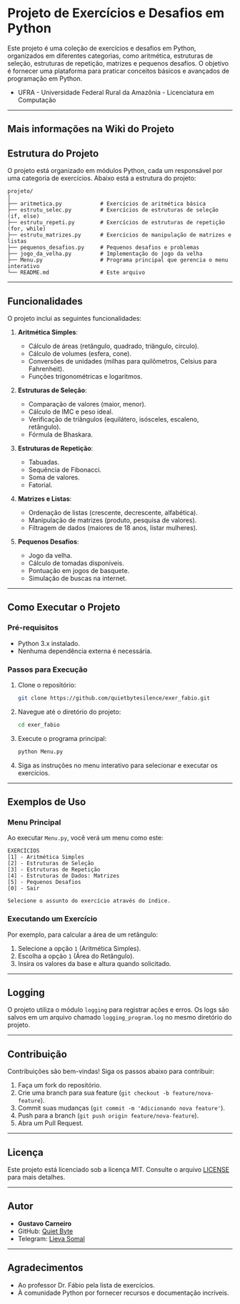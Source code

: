 # Projeto de Exercícios e Desafios em Python

Este projeto é uma coleção de exercícios e desafios em Python, organizados em diferentes categorias, como aritmética, estruturas de seleção, estruturas de repetição, matrizes e pequenos desafios. O objetivo é fornecer uma plataforma para praticar conceitos básicos e avançados de programação em Python.

- UFRA - Universidade Federal Rural da Amazônia - Licenciatura em Computação
---

## **Mais informações na Wiki do Projeto**

## **Estrutura do Projeto**

O projeto está organizado em módulos Python, cada um responsável por uma categoria de exercícios. Abaixo está a estrutura do projeto:

```
projeto/
│
├── aritmetica.py            # Exercícios de aritmética básica
├── estrutu_selec.py         # Exercícios de estruturas de seleção (if, else)
├── estrutu_repeti.py        # Exercícios de estruturas de repetição (for, while)
├── estrutu_matrizes.py      # Exercícios de manipulação de matrizes e listas
├── pequenos_desafios.py     # Pequenos desafios e problemas
├── jogo_da_velha.py         # Implementação do jogo da velha
├── Menu.py                  # Programa principal que gerencia o menu interativo
└── README.md                # Este arquivo
```

---

## **Funcionalidades**

O projeto inclui as seguintes funcionalidades:

1. **Aritmética Simples**:
   - Cálculo de áreas (retângulo, quadrado, triângulo, círculo).
   - Cálculo de volumes (esfera, cone).
   - Conversões de unidades (milhas para quilômetros, Celsius para Fahrenheit).
   - Funções trigonométricas e logaritmos.

2. **Estruturas de Seleção**:
   - Comparação de valores (maior, menor).
   - Cálculo de IMC e peso ideal.
   - Verificação de triângulos (equilátero, isósceles, escaleno, retângulo).
   - Fórmula de Bhaskara.

3. **Estruturas de Repetição**:
   - Tabuadas.
   - Sequência de Fibonacci.
   - Soma de valores.
   - Fatorial.

4. **Matrizes e Listas**:
   - Ordenação de listas (crescente, decrescente, alfabética).
   - Manipulação de matrizes (produto, pesquisa de valores).
   - Filtragem de dados (maiores de 18 anos, listar mulheres).

5. **Pequenos Desafios**:
   - Jogo da velha.
   - Cálculo de tomadas disponíveis.
   - Pontuação em jogos de basquete.
   - Simulação de buscas na internet.

---

## **Como Executar o Projeto**

### **Pré-requisitos**
- Python 3.x instalado.
- Nenhuma dependência externa é necessária.

### **Passos para Execução**

1. Clone o repositório:
   ```bash
   git clone https://github.com/quietbytesilence/exer_fabio.git
   ```

2. Navegue até o diretório do projeto:
   ```bash
   cd exer_fabio
   ```

3. Execute o programa principal:
   ```bash
   python Menu.py
   ```

4. Siga as instruções no menu interativo para selecionar e executar os exercícios.

---

## **Exemplos de Uso**

### **Menu Principal**
Ao executar `Menu.py`, você verá um menu como este:

```
EXERCÍCIOS
[1] - Aritmética Simples
[2] - Estruturas de Seleção
[3] - Estruturas de Repetição
[4] - Estruturas de Dados: Matrizes
[5] - Pequenos Desafios
[0] - Sair

Selecione o assunto do exercício através do índice.
```

### **Executando um Exercício**
Por exemplo, para calcular a área de um retângulo:
1. Selecione a opção `1` (Aritmética Simples).
2. Escolha a opção `1` (Área do Retângulo).
3. Insira os valores da base e altura quando solicitado.

---

## **Logging**
O projeto utiliza o módulo `logging` para registrar ações e erros. Os logs são salvos em um arquivo chamado `logging_program.log` no mesmo diretório do projeto.

---

## **Contribuição**
Contribuições são bem-vindas! Siga os passos abaixo para contribuir:

1. Faça um fork do repositório.
2. Crie uma branch para sua feature (`git checkout -b feature/nova-feature`).
3. Commit suas mudanças (`git commit -m 'Adicionando nova feature'`).
4. Push para a branch (`git push origin feature/nova-feature`).
5. Abra um Pull Request.

---

## **Licença**
Este projeto está licenciado sob a licença MIT. Consulte o arquivo [LICENSE](LICENSE) para mais detalhes.

---

## **Autor**
- **Gustavo Carneiro**  
- GitHub: [Quiet Byte](https://github.com/quietbytesilence)  
- Telegram: [Lieva Somal](http://t.me/lievasomal)  

---

## **Agradecimentos**
- Ao professor Dr. Fábio pela lista de exercícios.
- À comunidade Python por fornecer recursos e documentação incríveis.

